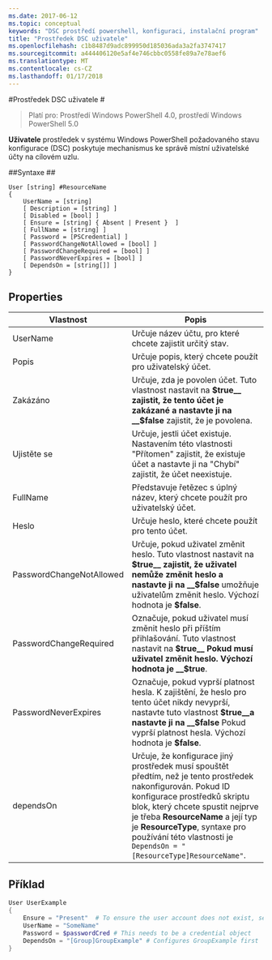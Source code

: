 ```yaml
---
ms.date: 2017-06-12
ms.topic: conceptual
keywords: "DSC prostředí powershell, konfiguraci, instalační program"
title: "Prostředek DSC uživatele"
ms.openlocfilehash: c1b8487d9adc899950d185036ada3a2fa3747417
ms.sourcegitcommit: a444406120e5af4e746cbbc0558fe89a7e78aef6
ms.translationtype: MT
ms.contentlocale: cs-CZ
ms.lasthandoff: 01/17/2018
---
```

#<a name="dsc-user-resource"></a>Prostředek DSC uživatele #

 
>Platí pro: Prostředí Windows PowerShell 4.0, prostředí Windows PowerShell 5.0


__Uživatele__ prostředek v systému Windows PowerShell požadovaného stavu konfigurace (DSC) poskytuje mechanismus ke správě místní uživatelské účty na cílovém uzlu.


##<a name="syntax"></a>Syntaxe ##

```
User [string] #ResourceName
{
    UserName = [string]
    [ Description = [string] ]
    [ Disabled = [bool] ]
    [ Ensure = [string] { Absent | Present }  ]
    [ FullName = [string] ]
    [ Password = [PSCredential] ]
    [ PasswordChangeNotAllowed = [bool] ]
    [ PasswordChangeRequired = [bool] ]
    [ PasswordNeverExpires = [bool] ]
    [ DependsOn = [string[]] ]
}
```

## <a name="properties"></a>Properties
|  Vlastnost  |  Popis   | 
|---|---| 
| UserName| Určuje název účtu, pro které chcete zajistit určitý stav.| 
| Popis| Určuje popis, který chcete použít pro uživatelský účet.| 
| Zakázáno| Určuje, zda je povolen účet. Tuto vlastnost nastavit na __$true__ zajistit, že tento účet je zakázané a nastavte ji na __$false__ zajistit, že je povolena.| 
| Ujistěte se| Určuje, jestli účet existuje. Nastavením této vlastnosti "Přítomen" zajistit, že existuje účet a nastavte ji na "Chybí" zajistit, že účet neexistuje.| 
| FullName| Představuje řetězec s úplný název, který chcete použít pro uživatelský účet.| 
| Heslo| Určuje heslo, které chcete použít pro tento účet. | 
| PasswordChangeNotAllowed| Určuje, pokud uživatel změnit heslo. Tuto vlastnost nastavit na __$true__ zajistit, že uživatel nemůže změnit heslo a nastavte ji na __$false__ umožňuje uživatelům změnit heslo. Výchozí hodnota je __$false__.| 
| PasswordChangeRequired| Označuje, pokud uživatel musí změnit heslo při příštím přihlašování. Tuto vlastnost nastavit na __$true__ Pokud musí uživatel změnit heslo. Výchozí hodnota je __$true__.| 
| PasswordNeverExpires| Označuje, pokud vyprší platnost hesla. K zajištění, že heslo pro tento účet nikdy nevyprší, nastavte tuto vlastnost __$true__a nastavte ji na __$false__ Pokud vyprší platnost hesla. Výchozí hodnota je __$false__.| 
| dependsOn | Určuje, že konfigurace jiný prostředek musí spouštět předtím, než je tento prostředek nakonfigurován. Pokud ID konfigurace prostředků skriptu blok, který chcete spustit nejprve je třeba __ResourceName__ a její typ je __ResourceType__, syntaxe pro používání této vlastnosti je `DependsOn = "[ResourceType]ResourceName"`.| 

## <a name="example"></a>Příklad

```powershell
User UserExample
{
    Ensure = "Present"  # To ensure the user account does not exist, set Ensure to "Absent"
    UserName = "SomeName"
    Password = $passwordCred # This needs to be a credential object
    DependsOn = "[Group]GroupExample" # Configures GroupExample first
}
```

